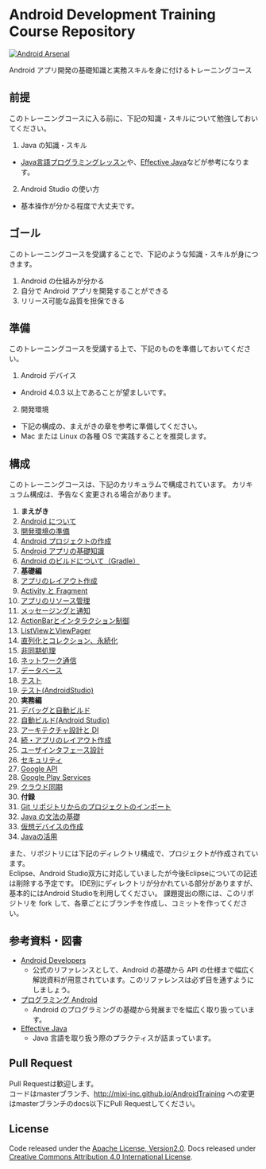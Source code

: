 Android Development Training Course Repository
======
[![Android Arsenal](https://img.shields.io/badge/Android%20Arsenal-AndroidTraining-brightgreen.svg?style=flat)](https://android-arsenal.com/details/3/1245)

Android アプリ開発の基礎知識と実務スキルを身に付けるトレーニングコース


前提
------

このトレーニングコースに入る前に、下記の知識・スキルについて勉強しておいてください。

1. Java の知識・スキル
  * [Java言語プログラミングレッスン](http://www.hyuki.com/jb/)や、[Effective Java](http://amzn.to/28OVw8y)などが参考になります。
2. Android Studio の使い方
  * 基本操作が分かる程度で大丈夫です。

ゴール
------

このトレーニングコースを受講することで、下記のような知識・スキルが身につきます。

1. Android の仕組みが分かる
2. 自分で Android アプリを開発することができる
3. リリース可能な品質を担保できる

準備
------

このトレーニングコースを受講する上で、下記のものを準備しておいてください。

1. Android デバイス
  * Android 4.0.3 以上であることが望ましいです。
2. 開発環境
  * 下記の構成の、まえがきの章を参考に準備してください。
  * Mac または Linux の各種 OS で実践することを推奨します。

構成
------

このトレーニングコースは、下記のカリキュラムで構成されています。
カリキュラム構成は、予告なく変更される場合があります。

1. **まえがき**
  1. [Android について](http://mixi-inc.github.io/AndroidTraining/introductions/1.01.about-android-os.html)
  2. [開発環境の準備](http://mixi-inc.github.io/AndroidTraining/introductions/1.02.prepare-for-development.html)
  3. [Android プロジェクトの作成](http://mixi-inc.github.io/AndroidTraining/introductions/1.03.create-project-for-android-studio.html)
  4. [Android アプリの基礎知識](http://mixi-inc.github.io/AndroidTraining/introductions/1.04.basic-knowledge.html)
  5. [Android のビルドについて（Gradle）](http://mixi-inc.github.io/AndroidTraining/introductions/1.05.how-to-build-for-gradle.html)  
2. **基礎編**
  1. [アプリのレイアウト作成](http://mixi-inc.github.io/AndroidTraining/fundamentals/2.01.create-layout.html)
  2. [Activity と Fragment](http://mixi-inc.github.io/AndroidTraining/fundamentals/2.02.activity-and-fragment.html)
  3. [アプリのリソース管理](http://mixi-inc.github.io/AndroidTraining/fundamentals/2.03.application-resource-management.html)
  4. [メッセージングと通知](http://mixi-inc.github.io/AndroidTraining/fundamentals/2.04.messaging-and-notification.html)
  5. [ActionBarとインタラクション制御](http://mixi-inc.github.io/AndroidTraining/fundamentals/2.05.actionbar-and-interaction-control.html)
  6. [ListViewとViewPager](http://mixi-inc.github.io/AndroidTraining/fundamentals/2.06.listView-and-viewPager.html)
  7. [直列化とコレクション、永続化](http://mixi-inc.github.io/AndroidTraining/fundamentals/2.07.serialize-and-collection-and-perpetuation.html)
  8. [非同期処理](http://mixi-inc.github.io/AndroidTraining/fundamentals/2.08.async-processing.html)
  9. [ネットワーク通信](http://mixi-inc.github.io/AndroidTraining/fundamentals/2.09.network-access.html)
  10. [データベース](http://mixi-inc.github.io/AndroidTraining/fundamentals/2.10.database.html)
  11. [テスト](http://mixi-inc.github.io/AndroidTraining/fundamentals/2.11.testing.html)
  11. [テスト(AndroidStudio)](http://mixi-inc.github.io/AndroidTraining/fundamentals/2.11.testing-for-android-studio.html)  
3. **実務編**
  1. [デバッグと自動ビルド](http://mixi-inc.github.io/AndroidTraining/advanced/3.01.build-for-eclipse.html)
  1. [自動ビルド(Android Studio)](http://mixi-inc.github.io/AndroidTraining/advanced/3.01.build-for-gradle.html)
  2. [アーキテクチャ設計と DI](http://mixi-inc.github.io/AndroidTraining/advanced/3.02.architecture-and-di.html)
  3. [続・アプリのレイアウト作成](http://mixi-inc.github.io/AndroidTraining/advanced/3.03.advanced-layout.html)
  4. [ユーザインタフェース設計](http://mixi-inc.github.io/AndroidTraining/advanced/3.04.user-interface.html)
  5. [セキュリティ](http://mixi-inc.github.io/AndroidTraining/advanced/3.05.security.html)
  6. [Google API](http://mixi-inc.github.io/AndroidTraining/advanced/3.06.google-api.html)
  7. [Google Play Services](http://mixi-inc.github.io/AndroidTraining/advanced/3.07.google-play-services.html)
  8. [クラウド同期](http://mixi-inc.github.io/AndroidTraining/advanced/3.08.cloud-sync.html)  
4. **付録**
  1. [Git リポジトリからのプロジェクトのインポート](http://mixi-inc.github.io/AndroidTraining/appendix/A.01.import-from-git-for-eclipse.html)
  2. [Java の文法の基礎](http://mixi-inc.github.io/AndroidTraining/appendix/A.02.basic-java.html)
  3. [仮想デバイスの作成](http://mixi-inc.github.io/AndroidTraining/appendix/A.03.how-to-create-avd.html)
  3. [Javaの活用](http://mixi-inc.github.io/AndroidTraining/appendix/A.04.advanced-java.html)

また、リポジトリには下記のディレクトリ構成で、プロジェクトが作成されています。  
Eclipse、Android Studio双方に対応していましたが今後Eclipseについての記述は削除する予定です。
IDE別にディレクトリが分かれている部分がありますが、基本的にはAndroid Studioを利用してください。
課題提出の際には、このリポジトリを fork して、各章ごとにブランチを作成し、コミットを作ってください。

  
参考資料・図書
------

* [Android Developers](https://developer.android.com/index.html)
  * 公式のリファレンスとして、Android の基礎から API の仕様まで幅広く解説資料が用意されています。このリファレンスは必ず目を通すようにしましょう。
* [プログラミング Android](http://amzn.to/wr7Yi6)
  * Android のプログラミングの基礎から発展までを幅広く取り扱っています。
* [Effective Java](http://amzn.to/28OVw8y)
  * Java 言語を取り扱う際のプラクティスが詰まっています。

Pull Request
------
Pull Requestは歓迎します。  
コードはmasterブランチ、http://mixi-inc.github.io/AndroidTraining への変更はmasterブランチのdocs以下にPull Requestしてください。

License
------
Code released under the [Apache License, Version2.0](http://www.apache.org/licenses/LICENSE-2.0.html). Docs released under [Creative Commons Attribution 4.0 International License](http://creativecommons.org/licenses/by/4.0/).
